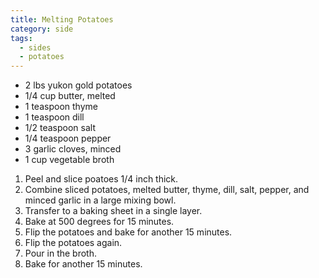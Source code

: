 ```yaml
---
title: Melting Potatoes
category: side
tags:
  - sides
  - potatoes
---
```


- 2 lbs yukon gold potatoes
- 1/4 cup butter, melted
- 1 teaspoon thyme
- 1 teaspoon dill
- 1/2 teaspoon salt
- 1/4 teaspoon pepper
- 3 garlic cloves, minced
- 1 cup vegetable broth

1. Peel and slice poatoes 1/4 inch thick.
2. Combine sliced potatoes, melted butter, thyme, dill, salt, pepper, and minced garlic in a large mixing bowl.
3. Transfer to a baking sheet in a single layer.
4. Bake at 500 degrees for 15 minutes.
5. Flip the potatoes and bake for another 15 minutes.
6. Flip the potatoes again.
7. Pour in the broth.
8. Bake for another 15 minutes.
